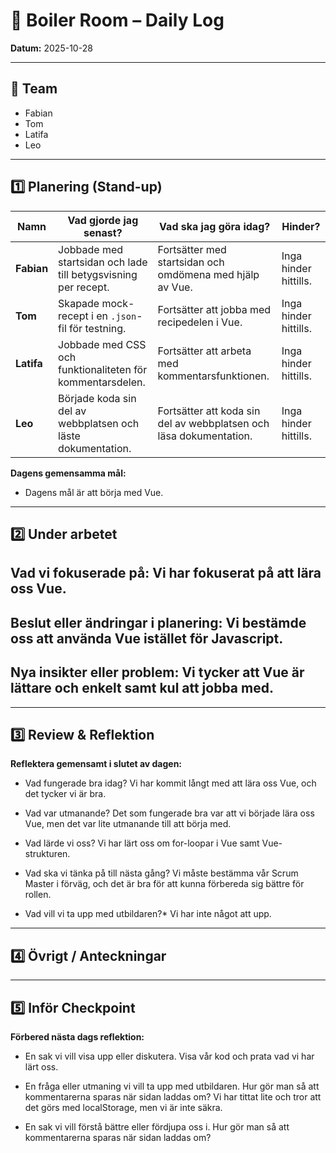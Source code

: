 # 🚧 Boiler Room – Daily Log

**Datum:** 2025-10-28

---

## 👥 Team

* Fabian
* Tom
* Latifa
* Leo

---

## 1️⃣ Planering (Stand-up)

| Namn | Vad gjorde jag senast? | Vad ska jag göra idag? | Hinder? |
| ---- | ---------------------- | ---------------------- | ------- |
| **Fabian** | Jobbade med startsidan och lade till betygsvisning per recept. | Fortsätter med startsidan och omdömena med hjälp av Vue. | Inga hinder hittills. |
| **Tom** | Skapade mock-recept i en `.json`-fil för testning. | Fortsätter att jobba med recipedelen i Vue. | Inga hinder hittills. |
| **Latifa** | Jobbade med CSS och funktionaliteten för kommentarsdelen. | Fortsätter att arbeta med kommentarsfunktionen. | Inga hinder hittills. |
| **Leo** | Började koda sin del av webbplatsen och läste dokumentation. | Fortsätter att koda sin del av webbplatsen och läsa dokumentation. | Inga hinder hittills. |




**Dagens gemensamma mål:**

* Dagens mål är att börja med Vue.

---

## 2️⃣ Under arbetet

## **Vad vi fokuserade på:** Vi har fokuserat på att lära oss Vue.

## **Beslut eller ändringar i planering:** Vi bestämde oss att använda Vue istället för Javascript.

## **Nya insikter eller problem:**  Vi tycker att Vue är lättare och enkelt samt kul att jobba med. 
---

## 3️⃣ Review & Reflektion

**Reflektera gemensamt i slutet av dagen:**
* Vad fungerade bra idag? Vi har kommit långt med att lära oss Vue, och det tycker vi är bra.

* Vad var utmanande? Det som fungerade bra var att vi började lära oss Vue, men det var lite utmanande till att börja med.

* Vad lärde vi oss?
Vi har lärt oss om for-loopar i Vue samt Vue-strukturen.

* Vad ska vi tänka på till nästa gång?
Vi måste bestämma vår Scrum Master i förväg, och det är bra för att kunna förbereda sig bättre för rollen.

* Vad vill vi ta upp med utbildaren?*
Vi har inte något att upp. 



---

## 4️⃣ Övrigt / Anteckningar

---

## :five: Inför Checkpoint
**Förbered nästa dags reflektion:**
* En sak vi vill visa upp eller diskutera.
Visa vår kod och prata vad vi har lärt oss. 

* En fråga eller utmaning vi vill ta upp med utbildaren.
Hur gör man så att kommentarerna sparas när sidan laddas om? Vi har tittat lite och tror att det görs med localStorage, men vi är inte säkra.
* En sak vi vill förstå bättre eller fördjupa oss i.
Hur gör man så att kommentarerna sparas när sidan laddas om?
